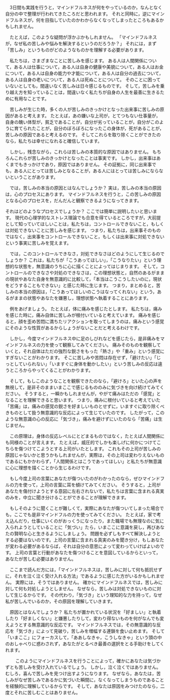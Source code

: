 　3日間も実践を行うと，マインドフルネスが何をやっているのか，なんとなく自分の中で整理が行われてきたころだと思われます。
それと同時に，逆にマインドフルネスが，何を目指していたのかわからなくなってしまったところもあるかもしれません。


　たとえば，このような疑問が浮かぶかもしれません。
「マインドフルネスが，なぜ私の苦しみや悩みを解決するというのだろうか？」
それには，まず「苦しみ」というものがどのようなものかを理解する必要があります。


　私たちは，さまざまなことに苦しみを感じます。
ある人は人間関係について，ある人は仕事について，ある人は自身の健康や美貌について，ある人はお金について，ある人は自身の能力や才能について，ある人は自分の過去について，ある人は自身の老いについて，ある人は死ぬことについて。
そのことに困っていないとしても，間違いなく苦しみは日々感じるものです。
そして，苦しみを乗り越え方を知っていることは，間違いなく私たちが自身の人生を最善に生きるために有用なことです。



　苦しみが生じた時，多くの人が苦しみのきっかけとなった出来事に苦しみの原因があると考えます。
たとえば，あの嫌いな上司が，とてつもない仕事量が，自身の醜い体型が，貧乏であることが，自分が劣っていることが，自分がこのように育てられたことが，自分のぼろぼろになったこの身体が，死があることが，苦しみの原因であると考えるのです。
そしてこれらを取り除くことができたのなら，私たちは幸せになれると確信しています。


　しかし，残念ながら，これらは苦しみの本質的な原因ではありません。
もちろんこれらが苦しみのきっかけとなったことは事実です。
しかし，出来事はあくまでもきっかけであり，原因ではありません。
その証拠に，同じ出来事でも，ある人にとっては苦しみとなることが，ある人にはとっては苦しみにならないということがあります。


　では，苦しみの本当の原因とはなんでしょうか？
実は，苦しみの本当の原因は，心のプロセスにあります。
マインドフルネスを行うと，この苦しみの原因となる心のプロセスを，だんだんと観察できるようになってきます。


それはどのようなプロセスでしょうか？
ここでは簡単に説明したいと思います。
現代の心理学的なストレス理論でも合意を得ているところですが，大前提として知っていてほしいことは，私たちは，コントロールできないこと，もしくは対処できないことに苦しみを感じます。
つまり，私たちは，出来事そのものではなく，出来事をコントロールできないこと，もしくは出来事に対処できないという事実に苦しみを覚えます。


　では，このコントロールできなさ，対処できなさはどのようにして生じるのでしょうか？
これは，私たちが「こうあってほしい」，「こうなりたい」という理想的な状態を，無意識のうちに心に描くことによってはじまります。
そして，コントロールのできなさや対処のできなさは，この理想状態と，自然のあるがままの現状やあなた自身を無意識的に比較して，「本当はこうこうしたいのに，現状をどうすることもできない」と感じた時に生じます。
つまり，まとめると，苦しみの本当の原因は，「こうあってほしいのこうはなってくれない」という，あるがままの状態やあなたを嫌悪し，理想状態へ執着することにあります。


　例をあげましょう。
たとえば，体に痛みを感じたとします。
私たちは，痛みを感じた時に，痛み自体に苦しみが根付いていると考えています。
痛みを感じると，顔を歪め苦悶に満ちたリアクションを取ってしまうのは，痛みという感覚にそのような性質があるからしょうがないことだと考えるわけです。


　しかし，今度マインドフルネス中に足のしびれなどを感じたら，是非痛みをマインドフルネスの力を使って観察してみてください。
痛みそのものを観察していくと，それ自体はただの強烈な鋭さをもった「熱さ」や「重み」という感覚にすぎないことがわかります。
そこに苦しみや苦悶は存在せず，「避けたい」「じっとしていられない」「いますぐに身体を動かしたい」という苦しみの反応は違うところからやってくることがわかります。


　そして，もしこのようなことを観察できたのなら，「避けろ」といた心の声を無視して，是非そのままいまここで感じるもののみに気づきを向け続けてみてください。
そうすると，一瞬かもしれませんが，やがて痛みはただの「感覚」となることを理解できると思います。
つまり，痛みに根付いていると考えていた「苦痛」は，痛みの感覚の鋭さを好ましいものとせずに，いますぐに取り除くべきものとして扱う無意識的な反応によって生じていたのです。
したがって，このような無意識の心の反応に「気づき」，痛みを避けずにいたのなら「苦痛」は生じません。


　この原理は，身体の反応レベルにとどまるものではなく，たとえば人間関係にも同様のことが言えます。
たとえば，威圧的でしかも楽しげに何かにつけてこちらを傷つけてこようとする上司がいたとします。
これもその上司が苦しみの原因じゃないかと思うかもしれませんが，実際は，その上司は変わりえないものであるにもかかわらず，「人間関係とはこうであってほしい」と私たちが無意識に心に理想を描くことから生じるわけです。


　もし今度上司の言葉にあなたが傷ついたのがわかったのなら，ぜひマインドフルの力を使って，上司の言葉に耳を傾けてみてください。
そうすると，上司があなたを傷付けようとする意図に左右されないで，私たちは言葉に含まれる真実のみを，中立に聞き分けることができることが理解できます。


　もしそのように聞くことが難しくて，実際にあなたが傷ついてしまった場合でも，ここでも是非マインドフルの力を使ってみてください。
たとえば，家で考え込んだり，仕事にいくのがおっくうになったり，また職場でも無理なのに気に入られようとしていることに「気づい」たら，いまここに意識を戻し，再びあなたの賢明な心と生きるようにしましょう。
問題を必ずしもすべて解決しようとする必要はないのです。上司の言葉に含まれる真実のみを聞き分け，もしあなたが変わる必要があるならば，それは自分の意思によって変わっていけばよいのです。
上司の言葉と行動があなたを傷つけることを意図しているからといって，あなたが苦しむ必要はありません。


　ここまで読んだ方には，「マインドフルネスは，苦しみに対して何も抵抗せずに，それを泣く泣く受け入れる方法」であるように感じた方がいるかもしれません。
実際には，そうではありません。
確かにマインドフルネスでは，苦しみに対して何も対処しようとしません。
なぜなら，苦しみは対処できないものに対して生じるからです。
その代わり，「気づき」という理知的な力を持って，なぜ私が苦しんでいるのか，その原因を理解していきます。


　原因とはなんでしょうか？
私たちが置かれている状況を「好ましい」と執着したり「好ましくない」と嫌悪したりして，変わり得ないものを何がなんでも変えようとする無意識的な反応です。
マインドフルネスでは，その無意識的な反応を「気づき」によって見破り，苦しみを増幅する連鎖を食い止めます。
そして「いまここ」にフォーカスして，「ああしなきゃ，こうしなきゃ」という頭の中のおしゃべりに惑わされず，あなたがとるべき最善の選択をとる手助けをしてくれます。

　
　このようにマインドフルネスを行うことによって，確かにあなたは気づかずとも苦しみを受け入れているでしょう。
しかし，泣く泣くではありません。
むしろ，喜んで苦しみを見つけ出すようになります。
なぜなら，あなたは，苦しみがなぜ苦しみであるかに気づいた瞬間に，なくなってしまうものであることを経験的に理解しているからです。
そして，あなたは原因をみつけたのなら，二度とそれに苦しむことはありません。


